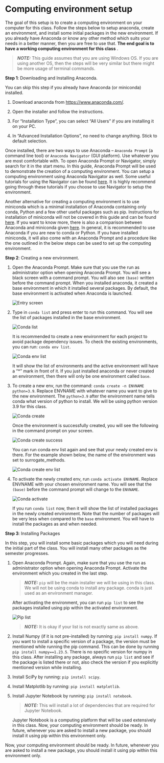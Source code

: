 # Computing environment setup

The goal of this setup is to create a computing environment on your computer for this class.
Follow the steps below to setup anaconda, create an environment, and install some initial
packages in the new environment. If you already have Anaconda or know any other method
which suits your needs in a better manner, then you are free to use that. **The end goal is to have
a working computing environment for this class** .

> **_NOTE:_** This guide assumes that you are using Windows OS. If you are using another OS, then the
steps will be very similar but there might be more usage of terminal commands.

**Step 1**: Downloading and Installing Anaconda.

You can skip this step if you already have Anaconda (or miniconda) installed.

1. Download anaconda from https://www.anaconda.com/.

2. Open the installer and follow the instructions.

3. For “Installation Type”, you can select “All Users” if you are installing it on your PC.

4. In “Advanced Installation Options”, no need to change anything. Stick to default
selection.

Once installed, there are two ways to use Anaconda – ``Anaconda Prompt`` (a command line tool)
or ``Anaconda Navigator`` (GUI platform). Use whatever you are most comfortable with. To open
Anaconda Prompt or Navigator, simply search for it in the start menu. In this guide, Anaconda
Prompt will be used to demonstrate the creation of a computing environment. You can setup a
computing environment using Anaconda Navigator as well. Some useful tutorials for using the
Navigator can be found [here](https://docs.anaconda.com/navigator/tutorials/). It is highly recommend 
going through these tutorials if you choose to use Navigator to setup the environment.

Another alternative for creating a computing environment is to use miniconda which is a minimal
installation of Anaconda containing only conda, Python and a few other useful packages such as
pip. Instructions for installation of miniconda will not be covered in this guide and can be found [here](https://docs.conda.io/projects/miniconda/en/latest/). If you want to know more, there is also a 
comparison between Anaconda and miniconda given [here](https://docs.conda.io/projects/conda/en/stable/user-guide/install/download.html#anaconda-or-miniconda). 
In general, it is recommended to use Anaconda if you are new to conda or Python. If
you have installed miniconda, it will also come with an Anaconda Prompt and a procedure like
the one outlined in the below steps can be used to set up the computing environment.

**Step 2**: Creating a new environment.

1. Open the Anaconda Prompt. Make sure that you use the run as administrator option
    when opening Anaconda Prompt. You will see a black screen with a command prompt.
    You will also see ``(base)`` written before the command prompt. When you installed
    anaconda, it created a base environment in which it installed several packages. By default,
    the base environment is activated when Anaconda is launched.

    ![Entry screen](images/entry.png)

2. Type in ``conda list`` and press enter to run this command. You will see the list of packages
    installed in the base environment.

    ![Conda list](images/conda_list.png)

    It is recommended to create a new environment for each project to avoid package
    dependency issues. To check the existing environments, you can run: ``conda env list``.

    ![Conda env list](images/conda_env_list.png)

    It will show the list of environments and the active environment will have a “*” mark in
    front of it. If you just installed anaconda or never created an environment, then there will
    only be one environment called ``base``.

3. To create a new env, run the command: ``conda create -n ENVNAME python=3.9``. Replace
    ENVNAME with whatever name you want to give to the new environment. The
    ``python=3.9`` after the environment name tells conda what version of python to install.
    We will be using python version 3.9 for this class.

    ![Conda create](images/conda_create.png)

    Once the environment is successfully created, you will see the following in the command
    prompt on your screen.

    ![Conda create success](images/conda_create_success.png)

    You can run conda env list again and see that your newly created env is there. For the
    example shown below, the name of the environment was set to surrogate_methods.

    ![Conda create env list](images/conda_create_env_list.png)

4. To activate the newly created env, run ``conda activate ENVNAME``. Replace ENVNAME with
    your chosen environment name. You will see that the ``(base)`` before the command
    prompt will change to the ``ENVNAME``.

    ![Conda activate](images/conda_activate.png)

    If you run ``conda list`` now, then it will show the list of installed packages in the newly
    created environment. Note that the number of packages will be very less when compared
    to the ``base`` environment. You will have to install the packages as and when needed.

**Step 3**: Installing Packages

In this step, you will install some basic packages which you will need during the initial part of the
class. You will install many other packages as the semester progresses.

1. Open Anaconda Prompt. Again, make sure that you use the run as administrator option
    when opening Anaconda Prompt. Activate the environment which you created in the last
    step.

    > **_NOTE:_** ``pip`` will be the main installer we will be using in this class. We will not be using
    conda to install any package. conda is just used as an environment manager.

    After activating the environment, you can run ``pip list`` to see the packages installed using
    pip within the activated environment.

    ![Pip list](images/pip_list.png)

    > **_NOTE:_** It is okay if your list is not exactly same as above.

2. Install Numpy (if it is not pre-installed) by running: ``pip install numpy``. If you want to install
    a specific version of a package, the version must be mentioned while running the pip command. 
    This can be done by running ``pip install numpy==1.23.5``. There is no specific version for numpy in this class.
    After installing any package, always run ``pip list`` and see if the package is listed there or not, also check the
    version if you explicitly mentioned version while installing.

3. Install SciPy by running: ``pip install scipy``.

4. Install Matplotlib by running: ``pip install matplotlib``.

5. Install Jupyter Notebook by running: ``pip install notebook``.

    > **_NOTE:_** This will install a lot of dependencies that are required for Jupyter Notebook. 
    
    Jupyter Notebook is a computing platform that will be used extensively in this class.
    Now, your computing environment should be ready. In future, whenever you are asked to install
    a new package, you should install it using pip within this environment only.

Now, your computing environment should be ready. In future, whenever you are asked to install
a new package, you should install it using pip within this environment only.

